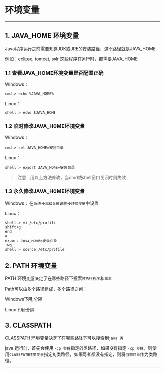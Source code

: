 # 环境变量

***

## 1. JAVA\_HOME 环境变量

Java程序运行之前需要知道JDK或JRE的安装路径，这个路径就是JAVA\_HOME.

例如：eclipse, tomcat, solr 这些程序在运行时，都需要JAVA\_HOME

### 1.1 查看JAVA\_HOME环境变量是否配置正确

Windows：
```
cmd > echo %JAVA_HOME%
```

Linux：
```
shell > echo $JAVA_HOME
```

### 1.2 临时修改JAVA_HOME环境变量

Windows：
```
cmd > set JAVA_HOME=安装目录
```

Linux：
```
shell > export JAVA_HOME=安装目录
```

> 注意：用以上方法修改，当cmd或shell窗口关闭时则失效

### 1.3 永久修改JAVA_HOME环境变量

Windows：
在`系统`->`高级系统设置`->`环境变量`中设置

Linux：
```
shell > vi /etc/profile
shift+g
end
a
export JAVA_HOME=安装目录
:wq
shell > source /etc/profile
```

## 2. PATH 环境变量
PATH 环境变量决定了在哪些路径下搜索`可执行程序`和`脚本`

Path可以由多个路径组成，多个路径之间：

Windows下用;分隔

Linux下用:分隔


## 3. CLASSPATH
CLASSPATH 环境变量决定了在哪些路径下可以搜索到`java 类`

java 运行时，首先会使用 `-cp 参数`指定的类路径，如果没有指定 `-cp 参数`，则使用`CLASSPATH环境变量`指定的类路径，如果两者都没有指定，则将`当前目录`作为类路径。

***




